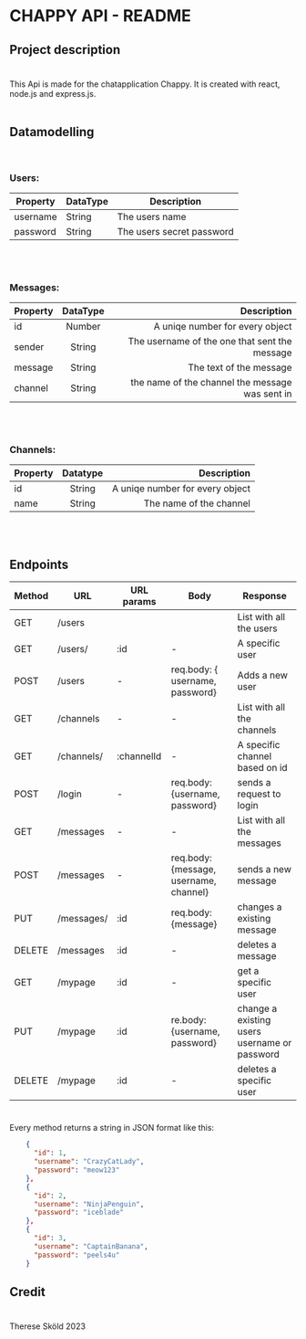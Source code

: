 # CHAPPY API - README

## Project description
#
This Api is made for the chatapplication Chappy. It is created with react, node.js and express.js.
<br><br>
## Datamodelling
<br>

### Users:
|Property|DataType|Description|
|--------|--------|-----------|
|username|String|The users name|
|password|String|The users secret password|  
<br><br>


### Messages:

|Property|DataType|Description|
|:-------|  :---: |----------:|
|id      | Number | A uniqe number for every object| 
|sender  | String | The username of the one that sent the message|
|message | String | The text of the message|
|channel | String | the name of the channel the message was sent in|

<br><br>

### Channels:

|Property|Datatype|Description|
|:-------| :-----:| ---------:|
| id     | String | A uniqe number for every object |
| name | String | The name of the channel|

<br><br>      

## Endpoints

|Method|URL   |URL params| Body| Response|
|:-----|------|----------|-----|---------|
| GET  |/users|          |     | List with all the users|
| GET  |/users/|:id|-|A specific user|
| POST |/users| - | req.body: { username, password}| Adds a new user|
| GET  | /channels|-|-| List with all the channels|
| GET  |/channels/|:channelId|-|A specific channel based on id|
| POST |/login|-|req.body: {username, password}| sends a request to login|
| GET |/messages|-|-|List with all the messages|
| POST|/messages|-|req.body: {message, username, channel} | sends a new message|
| PUT |/messages/|:id| req.body: {message}| changes a existing message|
| DELETE | /messages|:id|-|deletes a message|
| GET |/mypage|:id|-|get a specific user|
| PUT |/mypage|:id|re.body: {username, password}| change a existing users username or password|
| DELETE|/mypage|:id|-|deletes a specific user|

# 
Every method returns a string in JSON format like this:

```json
    {
      "id": 1,
      "username": "CrazyCatLady",
      "password": "meow123"
    },
    {
      "id": 2,
      "username": "NinjaPenguin",
      "password": "iceblade"
    },
    {
      "id": 3,
      "username": "CaptainBanana",
      "password": "peels4u"
    }
```
## Credit
#
Therese Sköld 2023
